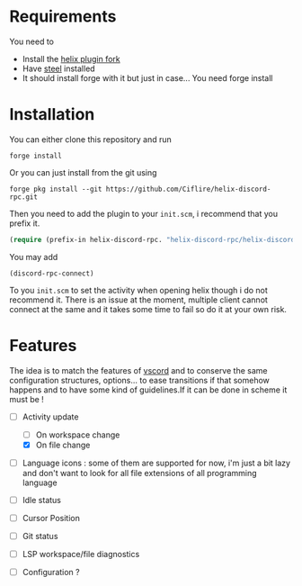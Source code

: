 # Requirements

You need to

- Install the [helix plugin fork](https://github.com/mattwparas/steel) 
- Have [steel](https://github.com/mattwparas/steel) installed
- It should install forge with it but just in case... You need forge install

# Installation

You can either clone this repository and run
```
forge install
```

Or you can just install from the git using
```
forge pkg install --git https://github.com/Ciflire/helix-discord-rpc.git
```

Then you need to add the plugin to your `init.scm`, i recommend that you prefix it.
```lisp
(require (prefix-in helix-discord-rpc. "helix-discord-rpc/helix-discord-rpc.scm"))
```

You may add

```
(discord-rpc-connect)
```
To you `init.scm` to set the activity when opening helix though i do not recommend it. There is an issue at the moment, multiple client cannot connect at the same and it takes some time to fail so do it at your own risk.

# Features

The idea is to match the features of [vscord](https://github.com/leonardssh/vscord) and to conserve the same configuration structures, options... to ease transitions if that somehow happens and to have some kind of guidelines.If it can be done in scheme it must be !

- [ ] Activity update
  - [ ] On workspace change
  - [x] On file change
- [ ] Language icons : some of them are supported for now, i'm just a bit lazy and don't want to look for all file extensions of all programming language
- [ ] Idle status
- [ ] Cursor Position
- [ ] Git status
- [ ] LSP workspace/file diagnostics
- [ ] Configuration ?


